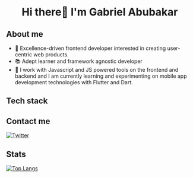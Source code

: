 # <p align="center">Hi there👋 I'm Gabriel Abubakar</p>
## About me
- 🔭 Excellence-driven frontend developer interested in creating user-centric web products.
- 📚 Adept learner and framework agnostic developer
- 🌱 I work with Javascript and JS powered tools on the frontend and backend and I am currently learning and experimenting on mobile app development technologies with Flutter and Dart.


## Tech stack

  
  ## Contact me
  [![Twitter](https://img.shields.io/badge/Twitter-%231DA1F2.svg?style=for-the-badge&logo=Twitter&logoColor=white)](https://twitter.com/GabeAbubakarr)
  
## Stats
[![Top Langs](https://github-readme-stats.vercel.app/api/top-langs/?username=GabrielAbubakar&layout=compact&theme=vue-dark)](https://github.com/GabrielAbubakar/github-readme-stats) <br/>
